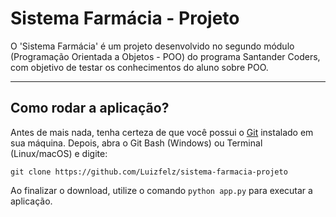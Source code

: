 # Sistema Farmácia - Projeto

O 'Sistema Farmácia' é um projeto desenvolvido no segundo módulo (Programação Orientada a Objetos - POO) do programa Santander Coders, com objetivo de testar os conhecimentos do aluno sobre POO.

---

## Como rodar a aplicação?

Antes de mais nada, tenha certeza de que você possui o [Git](https://git-scm.com/downloads) instalado em sua máquina. Depois, abra o Git Bash (Windows) ou Terminal (Linux/macOS) e digite:

```
git clone https://github.com/Luizfelz/sistema-farmacia-projeto
```

Ao finalizar o download, utilize o comando `python app.py` para executar a aplicação.
